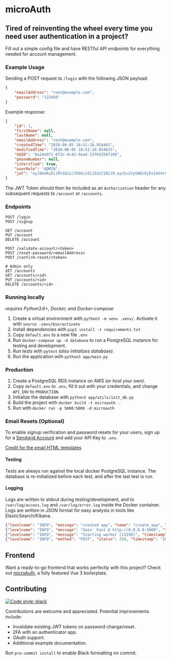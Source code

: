 # microAuth

## Tired of reinventing the wheel every time you need user authentication in a project?

Fill out a simple config file and have RESTful API endpoints for everything needed for account management.

### Example Usage

Sending a POST request to `/login` with the following JSON payload:
```JSON
{
	"emailAddress": "root@example.com",
	"password": "123456"
}
```

Example response:
```JSON
{
	"id": 1,
	"firstName": null,
	"lastName": null,
	"emailAddress": "root@example.com",
	"createdTime": "2018-06-05 18:51:10.954461",
	"modifiedTime": "2018-06-05 18:51:10.954615",
	"UUID": "6a14a972-0f3c-4c42-9ead-2376d158f108",
	"phoneNumber": null,
	"isVerified": true,
	"userRole": "ADMIN",
	"jwt": "eyJ0eXAiOiJKV1QiLCJhbGciOiJIUzI1NiJ9.eyJ1c2VySWQiOjEsImV4cCI6MTUyODc5MzcyNn0.CgTQv1emsQvJD3fsoWcgfZQSt0BY6I0DRT_8gJGm5Lg"
}
```

The JWT Token should then be included as an `Authorization` header for any subsequent requests to `/account` or `/accounts`.

### Endpoints

```
POST /login
POST /signup

GET /account
PUT /account
DELETE /account

POST /validate-account/<token>
POST /reset-password/<emailAddress>
POST /confirm-reset/<token>

# Admin only
GET /accounts
GET /accounts/<id>
PUT /accounts/<id>
DELETE /accounts/<id>
```


### Running locally

_requires Python3.6+, Docker, and Docker-compose_

1.  Create a virtual environment with `python3 -m venv .venv/`. Activate it with `source .venv/bin/activate`
2.  Install dependencies with `pip3 install -r requirements.txt`
3.  Copy `default.env` to a new file `.env`
4.  Run `docker-compose up -d database` to run a PostgreSQL instance for testing and development.
5.  Run tests with `pytest` _(also initializes database)_.
6.  Run the application with `python3 app/main.py`

### Production

1.  Create a PostgreSQL RDS instance on AWS _(or host your own)_.
2.  Copy `default.env` to `.env`, fill it out with your credentials, and change `API_ENV` to `PRODUCTION`.
3.  Initialize the database with `python3 app/utils/init_db.py`
4.  Build the project with `docker build -t microauth .`
5.  Run with `docker run -p 5000:5000 -d microauth`


### Email Resets (Optional)

To enable signup verification and password resets for your users, sign up for a [Sendgrid Account](https://sendgrid.com) and add your API Key to `.env`.

[Credit for the email HTML templates](https://github.com/wildbit/postmark-templates)


#### Testing

Tests are always run against the local docker PostgreSQL instance. The database is re-initialized before each test, and after the last test is run.

#### Logging

Logs are written to stdout during testing/development, and to `/var/log/access.log` and `/var/log/error.log` inside the Docker container.
Logs are written in JSON format for easy analysis in tools like ElasticSearch/Kibana.
```json
{"levelname": "INFO", "message": "created app", "name": "create_app", "timestamp": "2018-06-05 23:49:17 UTC"}
{"levelname": "INFO", "message": "Goin' Fast @ http://0.0.0.0:5000", "timestamp": "2018-06-05 23:49:17 UTC"}
{"levelname": "INFO", "message": "Starting worker [13250]", "timestamp": "2018-06-05 23:49:17 UTC"}
{"levelname": "INFO", "method": "POST", "status": 200, "timestamp": "2018-06-05 23:49:20 UTC", "url": "http://localhost:5000/login"}
```
## Frontend

Want a ready-to-go frontend that works perfectly with this project? Check out [microAuth](https://github.com/gingernaut/Peridot), a fully featured Vue 3 boilerplate.

## Contributing

[![Code style: black](https://img.shields.io/badge/code%20style-black-000000.svg)](https://github.com/ambv/black)

Contributions are welcome and appreciated. Potential improvements include:

* Invalidate existing JWT tokens on password change/reset.
* 2FA with an authenticator app.
* OAuth support.
* Additional example documentation.

Run `pre-commit install` to enable Black formatting on commit.
